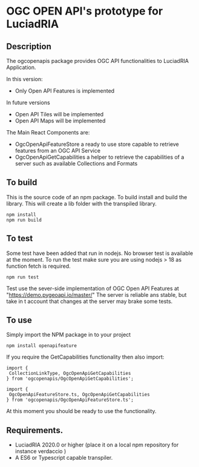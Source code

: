 # OGC OPEN API's prototype for LuciadRIA 

## Description
The ogcopenapis package provides OGC API functionalities to LuciadRIA Application.

In this version:
* Only Open API Features is implemented

In future versions
* Open API Tiles will be implemented
* Open API Maps will be implemented

The Main React Components are:

* OgcOpenApiFeatureStore  a ready to use store capable to retrieve features from an OGC API Service   
* OgcOpenApiGetCapabilities a helper to retrieve the capabilities of a server such as available Collections and Formats


## To build
This is the source code of an npm package. To build install and build the library. This will create a lib folder with the transpiled library.
```
npm install
npm run build
```

## To test
Some test have been added that run in nodejs. No browser test is available at the moment.
To run the test make sure you are using nodejs > 18 as function fetch is required.
```
npm run test
```
Test use the sever-side implementation of OGC Open API Features at "https://demo.pygeoapi.io/master/"
The server is reliable ans stable,  but take in t account that changes at the server may brake some tests.

## To use

Simply import the NPM package in to your project

```
npm install openapifeature
``` 

If you require the GetCapabilities functionality then also import: 
```
import {
 CollectionLinkType, OgcOpenApiGetCapabilities
} from 'ogcopenapis/OgcOpenApiGetCapabilities';

import {
 OgcOpenApiFeatureStore.ts, OgcOpenApiGetCapabilities
} from 'ogcopenapis/OgcOpenApiFeatureStore.ts';
```

At this moment you should be ready to use the functionality.

## Requirements.
* LuciadRIA 2020.0 or higher (place it on a local npm repository for instance verdaccio )
* A ES6 or Typescript capable transpiler. 
